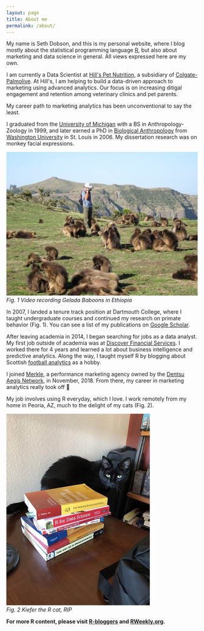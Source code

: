 ```yaml
---
layout: page
title: About me
permalink: /about/
---
```


My name is Seth Dobson, and this is my personal website, where I blog mostly about the statistical programming language [R](https://www.r-project.org/about.html), but also about marketing and data science in general. All views expressed here are my own.

I am currently a Data Scientist at [Hill's Pet Nutrition](https://www.hillspet.com/), a subsidiary of [Colgate-Palmolive](https://www.colgatepalmolive.com/en-us). At Hill's, I am helping to build a data-driven approach to marketing using advanced analytics. Our focus is on increasing ditigal engagement and retention among veterinary clinics and pet parents.

My career path to marketing analytics has been unconventional to say the least.

I graduated from the [University of Michigan](https://umich.edu/) with a BS in Anthropology-Zoology in 1999, and later earned a PhD in [Biological Anthropology](https://physanth.org/career/career-biological-anthropology/) from [Washington University](https://wustl.edu/) in St. Louis in 2006. My dissertation research was on monkey facial expressions.


![](/images/me-in-ethiopia-with-geladas.jpg)
<br>*Fig. 1 Video recording Gelada Baboons in Ethiopia*


In 2007, I landed a tenure track position at Dartmouth College, where I taught undergraduate courses and continued my research on primate behavior (Fig. 1). You can see a list of my publications on [Google Scholar](https://scholar.google.com/citations?user=ndsicGMAAAAJ&hl=en). 

After leaving academia in 2014,  I began searching for jobs as a data analyst. My first job outside of academia was at [Discover Financial Services](https://www.discover.com/). I worked there for 4 years and learned a lot about business intelligence and predictive analytics. Along the way, I taught myself R by blogging about Scottish [football analytics](http://fitbafancystats.blogspot.com/) as a hobby.

I joined [Merkle](https://www.merkleinc.com/), a performance marketing agency owned by the [Dentsu Aegis Network](https://www.dentsuaegisnetwork.com/), in November, 2018. From there, my career in marketing analytics really took off :rocket:

My job involves using R everyday, which I love. I work remotely from my home in Peoria, AZ, much to the delight of my cats (Fig. 2).


![](/images/kiefer-with-r-books.jpg)
<br>*Fig. 2 Kiefer the R cat, RIP*

**For more R content, please visit [R-bloggers](https://www.r-bloggers.com/) and [RWeekly.org](https://rweekly.org/).**
